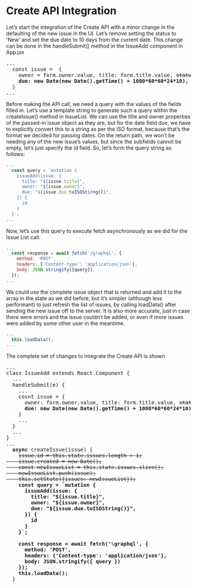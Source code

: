 # Create API Integration

Let’s start the integration of the Create API with a minor change in the defaulting of the new issue in the UI. Let’s remove setting the status to 'New' and set the due date to 10 days from the current date. This change can be done in the handleSubmit() method in the IssueAdd component in App.jsx

<pre>
...
  const issue =  {
    owner = form.owner.value, title: form.title.value, <del>status: 'New'</del>,
    <b>due: new Date(new Date().getTime() + 1000*60*60*24*10),</b>
  }
...
</pre>

Before making the API call, we need a query with the values of the fields filled in. Let’s use a template
string to generate such a query within the createIssue() method in IssueList. We can use the title and
owner properties of the passed-in issue object as they are, but for the date field due, we have to explicitly convert this to a string as per the ISO format, because that’s the format we decided for passing dates.
On the return path, we won’t be needing any of the new issue’s values, but since the subfields cannot be
empty, let’s just specify the id field. So, let’s form the query string as follows:

```js
...
  const query = `mutation {
    issueAdd(issue: {
      title: "${issue.title}",
      owner: "${issue.owner}",
      due: "${issue.due.toISOStirng()}",
    }) {
      id
    }
  }`;
...
```

Now, let’s use this query to execute fetch asynchronously as we did for the Issue List call:

```js
...
  const response = await fetch('/graphql', {
    method: 'POST',
    headers: {'Content-type': 'application/json'},
    body: JSON.stringify({query})
  });
...
```

We could use the complete issue object that is returned and add it to the array in the state as we did
before, but it’s simpler (although less performant) to just refresh the list of issues, by calling loadData() after sending the new issue off to the server. It is also more accurate, just in case there were errors and the issue couldn’t be added, or even if more issues were added by some other user in the meantime.

```js
...
  this.loadData();
...
```

The complete set of changes to integrate the Create API is shown 

<pre>
...
class IssueAdd extends React.Component {
  ...
  handleSubmit(e) {
    ...
    cosnt issue = {
      owner: form.owner.value, title: form.title.value, <del>status: 'New'</del>,
      <b>due: new Date(new Date().getTime() + 1000*60*60*24*10),</b>
    }
    ...
  }
  ...
}
...
  <b>async</b> createIssue(issue) {
    <del>issue.id = this.state.issues.length + 1;
    issue.created = new Date();
    const newIssueList = this.state.issues.slice();
    newIssueList.push(issue);
    this.setState({issues: newIssueList});</del>
    <b>const query = `mutation {
      issueAdd(issue: {
        title: "${issue.title}",
        owner: "${issue.owner}",
        due: "${issue.due.toISOString()}",
      }) {
        id
      }
    }`;

    const response = await fetch('\graphql', {
      method: 'POST',
      headers: {'Content-type': 'application/json'},
      body: JSON.stringify({ query })
    });
    this.loadData();</b>
  }